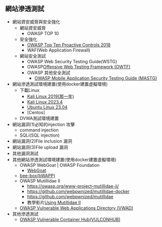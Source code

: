 ## 網站滲透測試
- 網站資安威脅與安全強化
  - 網站資安威脅
    - OWASP TOP 10
  - 安全強化
    - [OWASP Top Ten Proactive Controls 2018](https://owasp.org/www-project-developer-guide/release/implementation/documentation/proactive_controls/)
    - WAF(Web Application Firewall) 
  - 網站安全測試
    - OWASP Web Security Testing Guide(WSTG)
    - OWASP[Offensive Web Testing Framework (OWTF)](https://owasp.org/www-project-developer-guide/release/verification/tools/offensive_web_testing_framework/)
    - OWASP 其他安全測試
      - [OWASP Mobile Application Security Testing Guide (MASTG)](https://mas.owasp.org/MASTG/) 
- 網站滲透測試環境建置(使用docker建置虛擬環境)
  - 下載Linux
    - [Kali Linux 2019(那一年)]()
    - [Kali Linux 2023.4]()
    - [Ubuntu Linux 23.04]()
    - [Centos]
  - DVWA測試環境建置
- 網站漏洞(1)必知的injection 攻擊
  - command injection
  - SQLi(SQL injection) 
- 網站漏洞(2)File inclusion 漏洞
- 網站漏洞(3)File upload 漏洞
- 其他漏洞測試
- 其他網站滲透測試環境建置(使用docker建置虛擬環境)
  - OWASP WebGoat | OWASP Foundation
    - [WebGoat](./WebGoat.md) 
  - [bee-box(bWAPP)](bWAPP.md)
  - OWASP Mutillidae II
    - https://owasp.org/www-project-mutillidae-ii/
    - https://github.com/webpwnized/mutillidae-docker
    - https://github.com/webpwnized/mutillidae
    - 教學影片[Using Mutillidae II](https://www.youtube.com/playlist?list=PLZOToVAK85MrsyNmNp0yyUTBXqKRTh623)
  - [OWASP Vulnerable Web Applications Directory (VWAD)](https://owasp.org/www-project-vulnerable-web-applications-directory/)
- 其他滲透測試
  - [OWASP Vulnerable Container Hub(VULCONHUB)]() 

